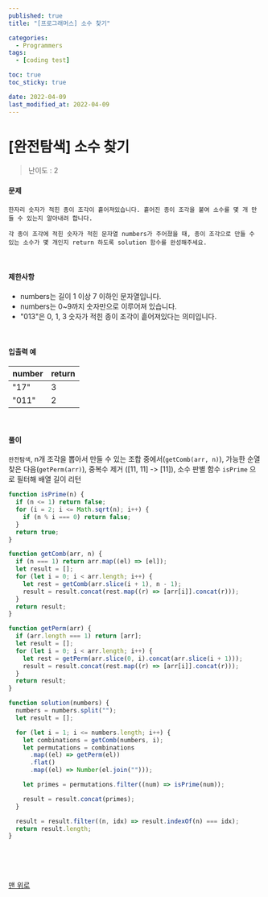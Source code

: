 ```yaml
---
published: true
title: "[프로그래머스] 소수 찾기"

categories:
  - Programmers
tags:
  - [coding test]

toc: true
toc_sticky: true

date: 2022-04-09
last_modified_at: 2022-04-09
---
```


# [완전탐색] 소수 찾기

> 난이도 : 2

#### 문제

```
한자리 숫자가 적힌 종이 조각이 흩어져있습니다. 흩어진 종이 조각을 붙여 소수를 몇 개 만들 수 있는지 알아내려 합니다.

각 종이 조각에 적힌 숫자가 적힌 문자열 numbers가 주어졌을 때, 종이 조각으로 만들 수 있는 소수가 몇 개인지 return 하도록 solution 함수를 완성해주세요.
```

<br>

#### 제한사항

- numbers는 길이 1 이상 7 이하인 문자열입니다.
- numbers는 0~9까지 숫자만으로 이루어져 있습니다.
- "013"은 0, 1, 3 숫자가 적힌 종이 조각이 흩어져있다는 의미입니다.

<br>

#### 입출력 예

| number | return |
| ------ | ------ |
| "17"   | 3      |
| "011"  | 2      |

<br>

#### 풀이

`완전탐색`, n개 조각을 뽑아서 만들 수 있는 조합 중에서(`getComb(arr, n)`), 가능한 순열 찾은 다음(`getPerm(arr)`), 중복수 제거 ([11, 11] -> [11]), 소수 판별 함수 `isPrime` 으로 필터해 배열 길이 리턴

```js
function isPrime(n) {
  if (n <= 1) return false;
  for (i = 2; i <= Math.sqrt(n); i++) {
    if (n % i === 0) return false;
  }
  return true;
}

function getComb(arr, n) {
  if (n === 1) return arr.map((el) => [el]);
  let result = [];
  for (let i = 0; i < arr.length; i++) {
    let rest = getComb(arr.slice(i + 1), n - 1);
    result = result.concat(rest.map((r) => [arr[i]].concat(r)));
  }
  return result;
}

function getPerm(arr) {
  if (arr.length === 1) return [arr];
  let result = [];
  for (let i = 0; i < arr.length; i++) {
    let rest = getPerm(arr.slice(0, i).concat(arr.slice(i + 1)));
    result = result.concat(rest.map((r) => [arr[i]].concat(r)));
  }
  return result;
}

function solution(numbers) {
  numbers = numbers.split("");
  let result = [];

  for (let i = 1; i <= numbers.length; i++) {
    let combinations = getComb(numbers, i);
    let permutations = combinations
      .map((el) => getPerm(el))
      .flat()
      .map((el) => Number(el.join("")));

    let primes = permutations.filter((num) => isPrime(num));

    result = result.concat(primes);
  }

  result = result.filter((n, idx) => result.indexOf(n) === idx);
  return result.length;
}
```

<br>
<br>
<br>

[맨 위로](#)
